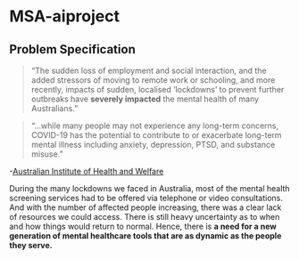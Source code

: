 # MSA-aiproject

## Problem Specification

> “The sudden loss of employment and social interaction, and the added stressors of moving to remote work or schooling, and more recently, impacts of sudden, localised ‘lockdowns’ to prevent further outbreaks have **severely impacted** the mental health of many Australians.”

> “...while many people may not experience any long-term concerns, COVID-19 has the potential to contribute to or exacerbate long-term mental illness including anxiety, depression, PTSD, and substance misuse.”
      
-[Australian Institute of Health and Welfare](https://www.aihw.gov.au/reports/mental-health-services/mental-health-services-in-australia/report-contents/mental-health-impact-of-covid-19)

During the many lockdowns we faced in Australia, most of the mental health screening services had to be offered via telephone or video consultations. And with the number of affected people increasing, there was a clear lack of resources we could access. There is still heavy uncertainty as to when and how things would return to normal. Hence, there is **a need for a new generation of mental healthcare tools that are as dynamic as the people they serve.**
